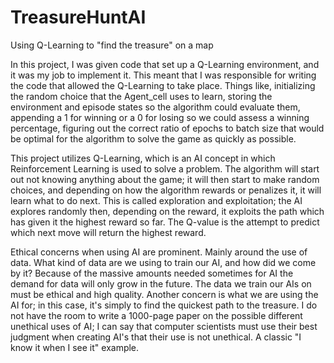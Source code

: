 # TreasureHuntAI
Using Q-Learning to "find the treasure" on a map

In this project, I was given code that set up a Q-Learning environment, and it was my job to implement it. This meant that I was responsible for writing the code
that allowed the Q-Learning to take place. Things like, initializing the random choice that the Agent_cell uses to learn, storing the environment and episode 
states so the algorithm could evaluate them, appending a 1 for winning or a 0 for losing so we could assess a winning percentage, figuring out the correct 
ratio of epochs to batch size that would be optimal for the algorithm to solve the game as quickly as possible. 

This project utilizes Q-Learning, which is an AI concept in which Reinforcement Learning is used to solve a problem. The algorithm will start out not knowing anything
about the game; it will then start to make random choices, and depending on how the algorithm rewards or penalizes it, it will learn what to do next. This is called 
exploration and exploitation; the AI explores randomly then, depending on the reward, it exploits the path which has given it the highest reward so far. The Q-value 
is the attempt to predict which next move will return the highest reward. 

Ethical concerns when using AI are prominent. Mainly around the use of data. What kind of data are we using to train our AI, and how did we come by it? Because of the
massive amounts needed sometimes for AI the demand for data will only grow in the future. The data we train our AIs on must be ethical and high quality. Another concern
is what we are using the AI for; in this case, it's simply to find the quickest path to the treasure. I do not have the room to write a 1000-page paper on the possible 
different unethical uses of AI;
I can say that computer scientists must use their best judgment when creating AI's that their use is not unethical. A classic "I know it when I see it" example. 
